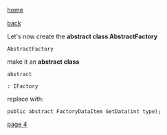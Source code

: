 [home](./page01.md)

[back](./page02.md)


Let's now create the **abstract class AbstractFactory**

```
AbstractFactory
```


 make it  an **abstract class**

```
abstract
```

```
: IFactory
```
replace with:

```
public abstract FactoryDataItem GetData(int type);
```

[page 4](./page04.md)
